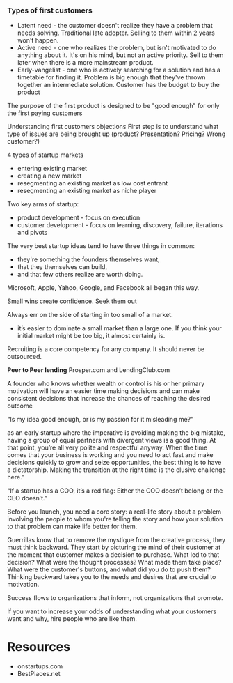 
### Types of first customers
- Latent need - the customer doesn't realize they have a problem that needs solving. Traditional late adopter. Selling to them within 2 years won't happen.
- Active need - one who realizes the problem, but isn't motivated to do anything about it. It's on his mind, but not an active priority. Sell to them later when there is a more mainstream product.
- Early-vangelist - one who is actively searching for a solution and has a timetable for finding it. Problem is big enough that they've thrown together an intermediate solution. Customer has the budget to buy the product

The purpose of the first product is designed to be "good enough" for only the first paying customers

Understanding first customers objections
First step is to understand what type of issues are being brought up (product? Presentation? Pricing? Wrong customer?)

4 types of startup markets
- entering existing market
- creating a new market
- resegmenting an existing market as low cost entrant
- resegmenting an existing market as niche player

Two key arms of startup:
- product development - focus on execution
- customer development - focus on learning, discovery, failure, iterations and pivots

The very best startup ideas tend to have three things in common: 
- they're something the founders themselves want, 
- that they themselves can build, 
- and that few others realize are worth doing. 

Microsoft, Apple, Yahoo, Google, and Facebook all began this way.

Small wins create confidence. Seek them out

Always err on the side of starting in too small of a market.
- it’s easier to dominate a small market than a large one. If you think your initial market might be too big, it almost certainly is.

Recruiting is a core competency for any company. It should never be outsourced.

**Peer to Peer lending**
Prosper.com and LendingClub.com

A founder who knows whether wealth or control is his or her primary motivation will have an easier time making decisions and can make consistent decisions that increase the chances of reaching the desired outcome

“Is my idea good enough, or is my passion for it misleading me?”

as an early startup where the imperative is avoiding making the big mistake, having a group of equal partners with divergent views is a good thing. At that point, you’re all very polite and respectful anyway. When the time comes that your business is working and you need to act fast and make decisions quickly to grow and seize opportunities, the best thing is to have a dictatorship. Making the transition at the right time is the elusive challenge here.”

“If a startup has a COO, it’s a red flag: Either the COO doesn’t belong or the CEO doesn’t.”

Before you launch, you need a core story: a real-life story about a problem involving the people to whom you're telling the story and how your solution to that problem can make life better for them.

Guerrillas know that to remove the mystique from the creative process, they must think backward. They start by picturing the mind of their customer at the moment that customer makes a decision to purchase. What led to that decision? What were the thought processes? What made them take place? What were the customer's buttons, and what did you do to push them? Thinking backward takes you to the needs and desires that are crucial to motivation.

Success flows to organizations that inform, not organizations that promote.

If you want to increase your odds of understanding what your customers want and why, hire people who are like them.

# Resources
- onstartups.com
- BestPlaces.net

